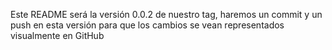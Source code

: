 Este README será la versión 0.0.2 de nuestro tag, haremos un commit y un push en esta versión para que los cambios se vean representados visualmente en GitHub

